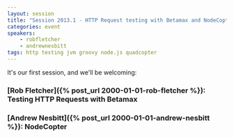 ```yaml
---
layout: session
title: "Session 2013.1 - HTTP Request testing with Betamax and NodeCopter"
categories: event
speakers: 
    - robfletcher
    - andrewnesbitt
tags: http testing jvm groovy node.js quadcopter
---
```

It's our first session, and we'll be welcoming:

### [Rob Fletcher]({% post_url 2000-01-01-rob-fletcher %}): Testing HTTP Requests with Betamax

### [Andrew Nesbitt]({% post_url 2000-01-01-andrew-nesbitt %}): NodeCopter
